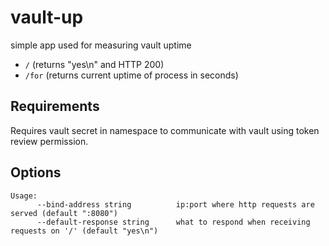 # vault-up

simple app used for measuring vault uptime

* `/` (returns "yes\n" and HTTP 200)
* `/for` (returns current uptime of process in seconds)


## Requirements
Requires vault secret in namespace to communicate with vault using token review permission.

## Options
```
Usage:
      --bind-address string          ip:port where http requests are served (default ":8080")
      --default-response string      what to respond when receiving requests on '/' (default "yes\n")
```
